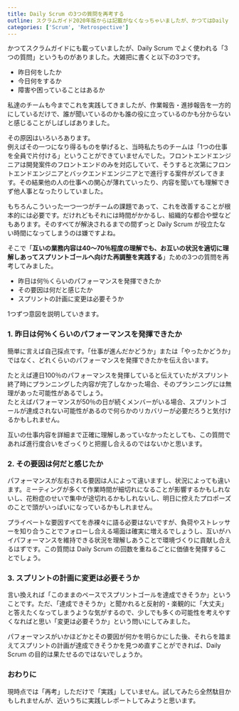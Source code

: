 ```yaml
---
title: Daily Scrum の3つの質問を再考する
outline: スクラムガイド2020年版からは記載がなくなっちゃいましたが、かつてはDaily Scrumで使える3つの質問というものがありました。私たちもこれを実践してきたのですが、今ひとつうまくいかない感覚があったので、自分たちに合う3つの質問について考えてみました。
categories: ['Scrum', 'Retrospective']
---
```


かつてスクラムガイドにも載っていましたが、Daily Scrum でよく使われる「3つの質問」というものがありました。大雑把に書くと以下の3つです。

<div class="note">
<ul>
<li>昨日何をしたか</li>
<li>今日何をするか</li>
<li>障害や困っていることはあるか</li>
</ul>
</div>

私達のチームも今までこれを実践してきましたが、作業報告・進捗報告を一方的にしているだけで、誰が聞いているのかも誰の役に立っているのかも分からないと感じることがしばしばありました。

その原因はいろいろあります。  
例えばその一つになり得るものを挙げると、当時私たちのチームは「1つの仕事を全員で片付ける」ということができていませんでした。フロントエンドエンジニアは開発案件のフロントエンドのみを対応していて、そうすると次第にフロントエンドエンジニアとバックエンドエンジニアとで進行する案件がズレてきます。その結果他の人の仕事への関心が薄れていったり、内容を聞いても理解できず他人事となったりしていました。

もちろんこういった一つ一つがチームの課題であって、これを改善することが根本的には必要です。だけれどもそれには時間がかかるし、組織的な都合や壁などもあります。そのすべてが解決されるまでの間ずっと Daily Scrum が役立たない時間になってしまうのは嫌ですよね。

そこで「**互いの業務内容は40〜70％程度の理解でも、お互いの状況を適切に理解しあってスプリントゴールへ向けた再調整を実践する**」ための3つの質問を再考してみました。

<div class="revision">
<ul>
<li>昨日は何％くらいのパフォーマンスを発揮できたか</li>
<li>その要因は何だと感じたか</li>
<li>スプリントの計画に変更は必要そうか</li>
</ul>
</div>

1つずつ意図を説明していきます。


### 1. 昨日は何％くらいのパフォーマンスを発揮できたか

簡単に言えば自己採点です。「仕事が進んだかどうか」または「やったかどうか」ではなく、どれくらいのパフォーマンスを発揮できたかを伝え合います。

たとえば連日100％のパフォーマンスを発揮していると伝えていたがスプリント終了時にプランニングした内容が完了しなかった場合、そのプランニングには無理があった可能性があるでしょう。  
たとえばパフォーマンスが50％の日が続くメンバーがいる場合、スプリントゴールが達成されない可能性があるので何らかのリカバリーが必要だろうと気付けるかもしれません。

互いの仕事内容を詳細まで正確に理解しあっていなかったとしても、この質問であれば進行度合いをざっくりと把握し合えるのではないかと思います。


### 2. その要因は何だと感じたか

パフォーマンスが左右される要因は人によって違いますし、状況によっても違います。ミーティングが多くて作業時間が細切れになることが影響するかもしれないし、花粉症のせいで集中が途切れるかもしれないし、明日に控えたプロポーズのことで頭がいっぱいになっているかもしれません。

プライベートな要因すべてを赤裸々に語る必要はないですが、負荷やストレッサーを知り合うことでフォローし合える場面は確実に増えるでしょうし、互いがハイパフォーマンスを維持できる状況を理解しあうことで環境づくりに貢献し合えるはずです。この質問は Daily Scrum の回数を重ねるごとに価値を発揮することでしょう。


### 3. スプリントの計画に変更は必要そうか

言い換えれば「このままのペースでスプリントゴールを達成できそうか」ということです。ただ、「達成できそうか」と聞かれると反射的・楽観的に「大丈夫」と答えたくなってしまうような気がするので、少しでも多くの可能性を考えやすくなればと思い「変更は必要そうか」という問いにしてみました。

パフォーマンスがいかほどかとその要因が何かを明らかにした後、それらを踏まえてスプリントの計画が達成できそうかを見つめ直すことができれば、Daily Scrum の目的は果たせるのではないでしょうか。


### おわりに

現時点では「再考」しただけで「実践」していません。試してみたら全然駄目かもしれませんが、近いうちに実践しレポートしてみようと思います。